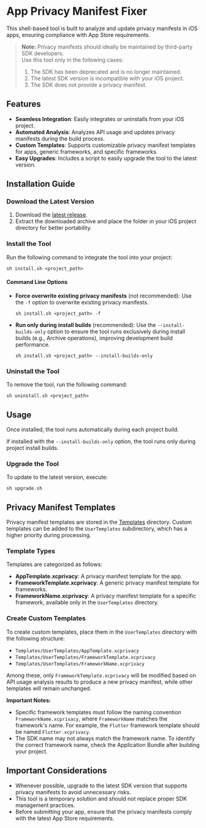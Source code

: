 # App Privacy Manifest Fixer

This shell-based tool is built to analyze and update privacy manifests in iOS apps, ensuring compliance with App Store requirements.

> **Note:** Privacy manifests should ideally be maintained by third-party SDK developers.  
> Use this tool only in the following cases:
> 1. The SDK has been deprecated and is no longer maintained.
> 2. The latest SDK version is incompatible with your iOS project.
> 3. The SDK does not provide a privacy manifest.

## Features

- **Seamless Integration**: Easily integrates or uninstalls from your iOS project.
- **Automated Analysis**: Analyzes API usage and updates privacy manifests during the build process.
- **Custom Templates**: Supports customizable privacy manifest templates for apps, generic frameworks, and specific frameworks.
- **Easy Upgrades**: Includes a script to easily upgrade the tool to the latest version.

## Installation Guide

### Download the Latest Version

1. Download the [latest release](https://github.com/crasowas/app_privacy_manifest_fixer/releases/latest).
2. Extract the downloaded archive and place the folder in your iOS project directory for better portability.

### Install the Tool

Run the following command to integrate the tool into your project:

```shell
sh install.sh <project_path>
```

#### Command Line Options

- **Force overwrite existing privacy manifests** (not recommended): Use the `-f` option to overwrite existing privacy manifests.

  ```shell
  sh install.sh <project_path> -f
  ```

- **Run only during install builds** (recommended): Use the `--install-builds-only` option to ensure the tool runs exclusively during install builds (e.g., Archive operations), improving development build performance.

  ```shell
  sh install.sh <project_path> --install-builds-only
  ```

### Uninstall the Tool

To remove the tool, run the following command:

```shell
sh uninstall.sh <project_path>
```

## Usage

Once installed, the tool runs automatically during each project build.

If installed with the `--install-builds-only` option, the tool runs only during project install builds.

### Upgrade the Tool

To update to the latest version, execute:

```shell
sh upgrade.sh
```

## Privacy Manifest Templates

Privacy manifest templates are stored in the [Templates](https://github.com/crasowas/app_privacy_manifest_fixer/tree/main/Templates) directory. Custom templates can be added to the `UserTemplates` subdirectory, which has a higher priority during processing.

### Template Types

Templates are categorized as follows:

- **AppTemplate.xcprivacy**: A privacy manifest template for the app.
- **FrameworkTemplate.xcprivacy**: A generic privacy manifest template for frameworks.
- **FrameworkName.xcprivacy**: A privacy manifest template for a specific framework, available only in the `UserTemplates` directory.

### Create Custom Templates

To create custom templates, place them in the `UserTemplates` directory with the following structure:

- `Templates/UserTemplates/AppTemplate.xcprivacy`
- `Templates/UserTemplates/FrameworkTemplate.xcprivacy`
- `Templates/UserTemplates/FrameworkName.xcprivacy`

Among these, only `FrameworkTemplate.xcprivacy` will be modified based on API usage analysis results to produce a new privacy manifest, while other templates will remain unchanged.

**Important Notes:**

- Specific framework templates must follow the naming convention `FrameworkName.xcprivacy`, where `FrameworkName` matches the framework's name. For example, the `Flutter` framework template should be named `Flutter.xcprivacy`.
- The SDK name may not always match the framework name. To identify the correct framework name, check the Application Bundle after building your project.

## Important Considerations

- Whenever possible, upgrade to the latest SDK version that supports privacy manifests to avoid unnecessary risks.
- This tool is a temporary solution and should not replace proper SDK management practices.
- Before submitting your app, ensure that the privacy manifests comply with the latest App Store requirements.
